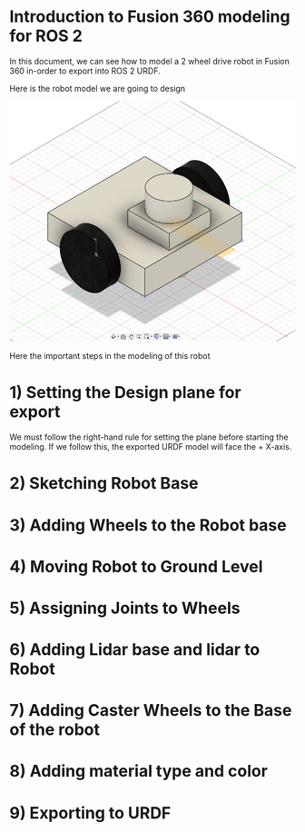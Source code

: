 # Introduction to Fusion 360 modeling for ROS 2

In this document, we can see how to model a 2 wheel drive robot in Fusion 360 in-order to export into ROS 2 URDF.

Here is the robot model we are going to design

<p align="center">
  <img src="img/f3d_model.png" alt="Fusion Model">
</p>

Here the important steps in the modeling of this robot

# 1) Setting the Design plane for export

We must follow the right-hand rule for setting the plane before starting the modeling. If we follow this, the exported URDF model will face the + X-axis.




# 2) Sketching Robot Base

# 3) Adding Wheels to the Robot base

# 4) Moving Robot to Ground Level

# 5) Assigning Joints to Wheels

# 6) Adding Lidar base and lidar to Robot

# 7) Adding Caster Wheels to the Base of the robot

# 8) Adding material type and color

# 9) Exporting to URDF